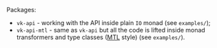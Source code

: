 Packages:
- `vk-api` - working with the API inside plain `IO` monad (see `examples/`);
- `vk-api-mtl` - same as `vk-api` but all the code is lifted inside monad transformers and type
   classes ([MTL](https://hackage.haskell.org/package/mtl) style) (see `examples/`).
